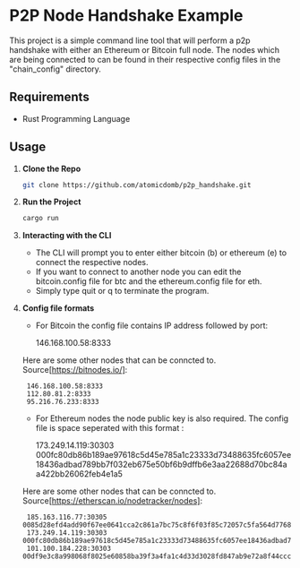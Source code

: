 # P2P Node Handshake Example

This project is a simple command line tool that will perform a p2p handshake with either an Ethereum or Bitcoin full node. The nodes which are being connected to can be found in their respective config files in the "chain_config" directory.

## Requirements
- Rust Programming Language

## Usage

1. **Clone the Repo**
   ```bash
   git clone https://github.com/atomicdomb/p2p_handshake.git
   ```

2. **Run the Project**
   ```bash
   cargo run
   ```

3. **Interacting with the CLI**
	- The CLI will prompt you to enter either bitcoin (b) or ethereum (e) to connect the respective nodes.
	- If you want to connect to another node you can edit the bitcoin.config file for btc and the ethereum.config file for eth.
	- Simply type quit or q to terminate the program.
	
4. **Config file formats**
	- For Bitcoin the config file contains IP address followed by port:
	
		146.168.100.58:8333

	Here are some other nodes that can be conncted to. Source[https://bitnodes.io/]:

		146.168.100.58:8333
		112.80.81.2:8333
		95.216.76.233:8333

	- For Ethereum nodes the node public key is also required. The config file is space seperated with this format <NodeIP> <NodePubKey>:
	
		173.249.14.119:30303 000fc80db86b189ae97618c5d45e785a1c23333d73488635fc6057ee18436adbad789bb7f032eb675e50bf6b9dffb6e3aa22688d70bc84aa422bb26062feb4e1a5

	Here are some other nodes that can be conncted to. Source[https://etherscan.io/nodetracker/nodes]:

		185.163.116.77:30305 0085d28efd4add90f67ee0641cca2c861a7bc75c8f6f03f85c72057c5fa564d7768ca54338d428ff2f4f57f77be7c0c657be9e560c7fca40e4c99dd6612b64150f
		173.249.14.119:30303 000fc80db86b189ae97618c5d45e785a1c23333d73488635fc6057ee18436adbad789bb7f032eb675e50bf6b9dffb6e3aa22688d70bc84aa422bb26062feb4e1a5
		101.100.184.228:30303 00df9e3c8a998068f8025e60858ba39f3a4fa1c4d33d3028fd847ab9e72a8f44ccc988af35c1ec23fbf1b72279531a2eb0aeee1bb2a3765e5d86cba87ebbc4cc30